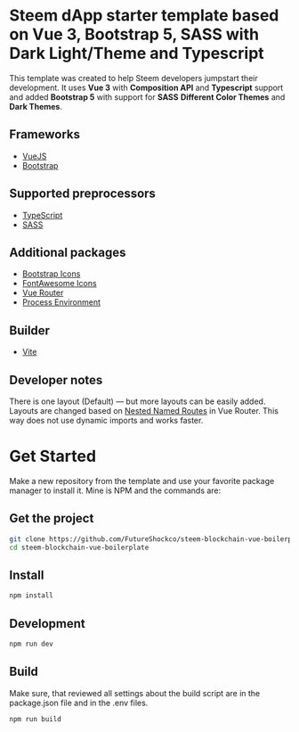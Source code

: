 # Steem dApp starter template based on Vue 3, Bootstrap 5, SASS with Dark Light/Theme and Typescript

This template was created to help Steem developers jumpstart their development.
It uses **Vue 3** with **Composition API** and **Typescript** support and added **Bootstrap 5** with support for **SASS** **Different Color Themes** and **Dark Themes**. 

## Frameworks

- [VueJS](https://vuejs.org/guide/quick-start.html)
- [Bootstrap](https://getbootstrap.com/docs/5.3/getting-started/introduction/)

## Supported preprocessors

- [TypeScript](https://www.typescriptlang.org/docs/handbook/intro.html)
- [SASS](https://sass-lang.com/documentation/)

## Additional packages

- [Bootstrap Icons](https://icons.getbootstrap.com/)
- [FontAwesome Icons](https://icons.getbootstrap.com/)
- [Vue Router](https://router.vuejs.org/guide/)
- [Process Environment](https://vitejs.dev/guide/env-and-mode.html)

## Builder

- [Vite](https://vitejs.dev/guide/)

## Developer notes

There is one layout (Default) — but more layouts can be easily added. Layouts are changed based on [Nested Named Routes](https://router.vuejs.org/guide/essentials/nested-routes.html#nested-named-routes) in Vue Router. This way does not use dynamic imports and works faster.

# Get Started

Make a new repository from the template and use your favorite package manager to install it. Mine is NPM and the commands are:
## Get the project

```bash
git clone https://github.com/FutureShockco/steem-blockchain-vue-boilerplate.git
cd steem-blockchain-vue-boilerplate
```

## Install

```bash
npm install
```

## Development

```bash
npm run dev
```

## Build

Make sure, that reviewed all settings about the build script are in the package.json file and in the .env files.

```bash
npm run build
```
